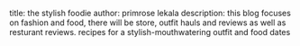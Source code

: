 title: the stylish foodie
author: primrose lekala
description: this blog focuses on fashion and food, there will be store, outfit hauls and reviews as well as resturant reviews. recipes for a stylish-mouthwatering outfit and food dates
